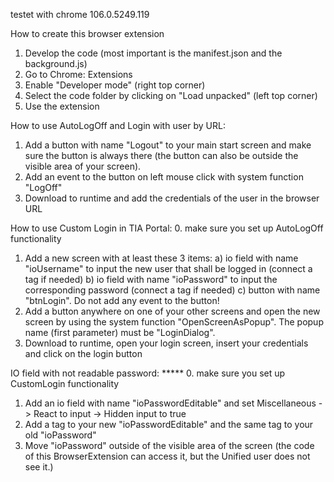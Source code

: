 testet with chrome 106.0.5249.119

How to create this browser extension
1. Develop the code (most important is the manifest.json and the background.js)
2. Go to Chrome: Extensions
3. Enable "Developer mode" (right top corner)
4. Select the code folder by clicking on "Load unpacked" (left top corner)
5. Use the extension

How to use AutoLogOff and Login with user by URL:
1. Add a button with name "Logout" to your main start screen and make sure the button is always there (the button can also be outside the visible area of your screen).
2. Add an event to the button on left mouse click with system function "LogOff"
3. Download to runtime and add the credentials of the user in the browser URL

How to use Custom Login in TIA Portal:
0. make sure you set up AutoLogOff functionality
1. Add a new screen with at least these 3 items:
    a) io field with name "ioUsername" to input the new user that shall be logged in (connect a tag if needed)
    b) io field with name "ioPassword" to input the corresponding password (connect a tag if needed)
    c) button with name "btnLogin". Do not add any event to the button!
2. Add a button anywhere on one of your other screens and open the new screen by using the system function "OpenScreenAsPopup". The popup name (first parameter) must be "LoginDialog".
3. Download to runtime, open your login screen, insert your credentials and click on the login button

IO field with not readable password: *****
0. make sure you set up CustomLogin functionality
1. Add an io field with name "ioPasswordEditable" and set Miscellaneous -> React to input -> Hidden input to true
2. Add a tag to your new "ioPasswordEditable" and the same tag to your old "ioPassword"
3. Move "ioPassword" outside of the visible area of the screen (the code of this BrowserExtension can access it, but the Unified user does not see it.)
